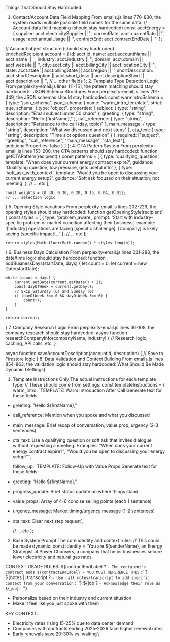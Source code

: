 Things That Should Stay Hardcoded:
1. Contact/Account Data Field Mapping
From emails.js lines 770-830, the system reads multiple possible field names for the same data:
// Account data field mapping (should stay hardcoded)
const acctEnergy = {
    supplier: acct.electricitySupplier || '',
    currentRate: acct.currentRate || '',
    usage: acct.annualUsage || '',
    contractEnd: acct.contractEndDate || ''
};

// Account object structure (should stay hardcoded)
enrichedRecipient.account = {
    id: acct.id,
    name: acct.accountName || acct.name || '',
    industry: acct.industry || '',
    domain: acct.domain || acct.website || '',
    city: acct.city || acct.billingCity || acct.locationCity || '',
    state: acct.state || acct.billingState || acct.region || '',
    shortDescription: acct.shortDescription || acct.short_desc || acct.descriptionShort || acct.description || '',
    // ... other fields
};
2. Template Type Detection Logic
From perplexity-email.js lines 111-151, the pattern matching should stay hardcoded:
. JSON Schema Structures
From perplexity-email.js lines 291-449, the JSON schemas should stay hardcoded:
const warmIntroSchema = {
    type: "json_schema",
    json_schema: {
        name: "warm_intro_template",
        strict: true,
        schema: {
            type: "object",
            properties: {
                subject: { type: "string", description: "Email subject under 50 chars" },
                greeting: { type: "string", description: "Hello {firstName}," },
                call_reference: { type: "string", description: "Reference to the call (day, topic)" },
                main_message: { type: "string", description: "What we discussed and next steps" },
                cta_text: { type: "string", description: "Time slot options question" }
            },
            required: ["subject", "greeting", "call_reference", "main_message", "cta_text"],
            additionalProperties: false
        }
    }
};
4. CTA Pattern System
From perplexity-email.js lines 153-200, the CTA patterns should stay hardcoded:
function getCTAPattern(recipient) {
    const patterns = [
        {
            type: 'qualifying_question',
            template: 'When does your current energy contract expire?',
            guidance: 'Qualifying question, low pressure, gets useful info'
        },
        {
            type: 'soft_ask_with_context',
            template: 'Would you be open to discussing your current energy setup?',
            guidance: 'Soft ask focused on their situation, not meeting'
        },
        // ... etc
    ];
    
    const weights = [0.30, 0.30, 0.20, 0.15, 0.04, 0.01];
    // ... selection logic
}
5. Opening Style Variations
From perplexity-email.js lines 202-229, the opening styles should stay hardcoded:
function getOpeningStyle(recipient) {
    const styles = [
        {
            type: 'problem_aware',
            prompt: 'Start with industry-specific problem or market condition affecting their business',
            example: '[Industry] operations are facing [specific challenge]. [Company] is likely seeing [specific impact]...'
        },
        // ... etc
    ];
    
    return styles[Math.floor(Math.random() * styles.length)];
}
6. Business Days Calculation
From perplexity-email.js lines 231-288, the date/time logic should stay hardcoded:
function addBusinessDays(startDate, days) {
    let count = 0;
    let current = new Date(startDate);
    
    while (count < days) {
        current.setDate(current.getDate() + 1);
        const dayOfWeek = current.getDay();
        // Skip Saturday (6) and Sunday (0)
        if (dayOfWeek !== 0 && dayOfWeek !== 6) {
            count++;
        }
    }
    
    return current;
}
7. Company Research Logic
From perplexity-email.js lines 36-108, the company research should stay hardcoded:
async function researchCompanyInfo(companyName, industry) {
    // Research logic, caching, API calls, etc.
}

async function saveAccountDescription(accountId, description) {
    // Save to Firestore logic
}
8. Data Validation and Context Building
From emails.js lines 854-863, the validation logic should stay hardcoded:
What Should Be Made Dynamic (Settings):
1. Template Instructions Only
The actual instructions for each template type:
// These should come from settings:
const templateInstructions = {
    warm_intro: `TEMPLATE: Warm Introduction After Call
Generate text for these fields:
- greeting: "Hello ${firstName}," 
- call_reference: Mention when you spoke and what you discussed
- main_message: Brief recap of conversation, value prop, urgency (2-3 sentences)
- cta_text: Use a qualifying question or soft ask that invites dialogue without requesting a meeting. Examples: "When does your current energy contract expire?", "Would you be open to discussing your energy setup?"`,

    follow_up: `TEMPLATE: Follow-Up with Value Props
Generate text for these fields:
- greeting: "Hello ${firstName},"
- progress_update: Brief status update on where things stand
- value_props: Array of 4-6 concise selling points (each 1 sentence)
- urgency_message: Market timing/urgency message (1-2 sentences)
- cta_text: Clear next step request`,
    
    // ... etc
};
2. Base System Prompt
The core identity and context rules:
// This could be made dynamic:
const identity = `You are ${senderName}, an Energy Strategist at Power Choosers, a company that helps businesses secure lower electricity and natural gas rates.

CONTEXT USAGE RULES:
${contractEndLabel ? `- The recipient's contract ends ${contractEndLabel} - YOU MUST REFERENCE THIS` : ''}
${notes || transcript ? `- Use call notes/transcript to add specific context from your conversation` : ''}
${job ? `- Acknowledge their role as ${job}` : ''}
- Personalize based on their industry and current situation
- Make it feel like you just spoke with them

KEY CONTEXT:
- Electricity rates rising 15-25% due to data center demand
- Companies with contracts ending 2025-2026 face higher renewal rates
- Early renewals save 20-30% vs. waiting`;